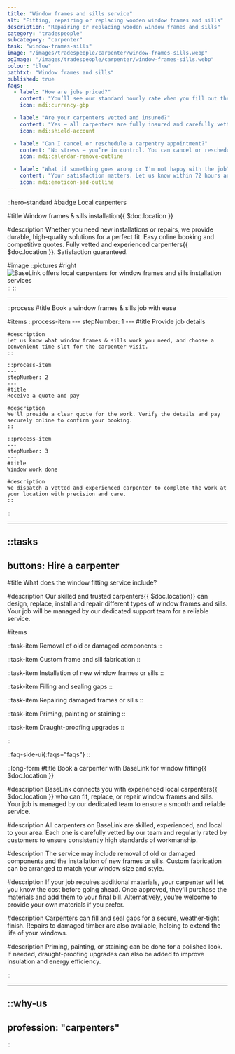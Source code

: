 ```yaml
---
title: "Window frames and sills service"
alt: "Fitting, repairing or replacing wooden window frames and sills"
description: "Repairing or replacing wooden window frames and sills"
category: "tradespeople"
subcategory: "carpenter"
task: "window-frames-sills"
image: "/images/tradespeople/carpenter/window-frames-sills.webp"
ogImage: "/images/tradespeople/carpenter/window-frames-sills.webp"
colour: "blue"
pathtxt: "Window frames and sills"
published: true
faqs:
  - label: "How are jobs priced?"
    content: "You’ll see our standard hourly rate when you fill out the form, but final pricing depends on the scope of work. Once submitted, we’ll review the details and get back to you with a tailored quote and estimated time to complete the job. The minimum booking is one hour."
    icon: mdi:currency-gbp

  - label: "Are your carpenters vetted and insured?"
    content: "Yes – all carpenters are fully insured and carefully vetted. We run background checks, interview each candidate, and assess their experience before they join BaseLink. But it doesn’t stop there – we collect ongoing feedback after every clean to make sure only the best stick around. So you get safe, reliable service every time."
    icon: mdi:shield-account

  - label: "Can I cancel or reschedule a carpentry appointment?"
    content: "No stress – you’re in control. You can cancel or reschedule your booking anytime up to 24 hours before the clean, free of charge. Just log in to your account and manage everything online in a few clicks. Need to make a last-minute change? We’ll do our best to help – just get in touch."
    icon: mdi:calendar-remove-outline

  - label: "What if something goes wrong or I’m not happy with the job?"
    content: "Your satisfaction matters. Let us know within 72 hours and we’ll put things right with another visit free of charge. We review feedback after every job to keep our service standards high."
    icon: mdi:emoticon-sad-outline
---
```


::hero-standard
#badge
Local carpenters

#title
Window frames & sills installation{{ $doc.location }}

#description
Whether you need new installations or repairs, we provide durable, high-quality solutions for a perfect fit. Easy online booking and competitive quotes. Fully vetted and experienced carpenters{{ $doc.location }}. Satisfaction guaranteed.

#image
    ::pictures
    #right
    ![BaseLink offers local carpenters for window frames and sills installation services](/images/tradespeople/carpenter/window-frames-sills.webp)
    ::
::

---

::process
#title
Book a window frames & sills job with ease

#items
    ::process-item
    ---
    stepNumber: 1
    ---
    #title
    Provide job details

    #description
    Let us know what window frames & sills work you need, and choose a convenient time slot for the carpenter visit.
    ::
    
    ::process-item
    ---
    stepNumber: 2
    ---
    #title
    Receive a quote and pay

    #description
    We'll provide a clear quote for the work. Verify the details and pay securely online to confirm your booking.
    ::

    ::process-item
    ---
    stepNumber: 3
    ---
    #title
    Window work done

    #description
    We dispatch a vetted and experienced carpenter to complete the work at your location with precision and care.
    ::
::

---

::tasks
---
buttons: Hire a carpenter
---

#title
What does the window fitting service include?

#description
Our skilled and trusted carpenters{{ $doc.location}} can design, replace, install and repair different types of window frames and sills. Your job will be managed by our dedicated support team for a reliable service.

#items

  ::task-item
  Removal of old or damaged components
  ::

  ::task-item
  Custom frame and sill fabrication
  ::

  ::task-item
  Installation of new window frames or sills
  ::

  ::task-item
  Filling and sealing gaps
  ::

  ::task-item
  Repairing damaged frames or sills
  ::

  ::task-item
  Priming, painting or staining
  ::

  ::task-item
  Draught-proofing upgrades
  ::

::


::faq-side-ui{:faqs="faqs"}
::


::long-form
#title
Book a carpenter with BaseLink for window fitting{{ $doc.location }}

#description
BaseLink connects you with experienced local carpenters{{ $doc.location }} who can fit, replace, or repair window frames and sills. Your job is managed by our dedicated team to ensure a smooth and reliable service.

#description
All carpenters on BaseLink are skilled, experienced, and local to your area. Each one is carefully vetted by our team and regularly rated by customers to ensure consistently high standards of workmanship.

#description
The service may include removal of old or damaged components and the installation of new frames or sills. Custom fabrication can be arranged to match your window size and style.

#description
If your job requires additional materials, your carpenter will let you know the cost before going ahead. Once approved, they'll purchase the materials and add them to your final bill. Alternatively, you're welcome to provide your own materials if you prefer.

#description
Carpenters can fill and seal gaps for a secure, weather-tight finish. Repairs to damaged timber are also available, helping to extend the life of your windows.

#description
Priming, painting, or staining can be done for a polished look. If needed, draught-proofing upgrades can also be added to improve insulation and energy efficiency.

::

---

::why-us
---
profession: "carpenters"
---
::